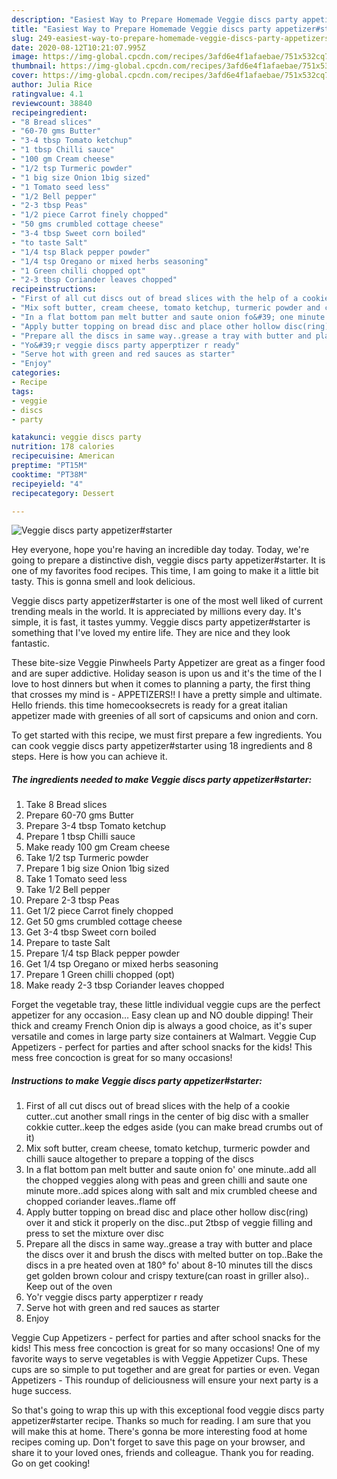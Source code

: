 ```yaml
---
description: "Easiest Way to Prepare Homemade Veggie discs party appetizer#starter"
title: "Easiest Way to Prepare Homemade Veggie discs party appetizer#starter"
slug: 249-easiest-way-to-prepare-homemade-veggie-discs-party-appetizerstarter
date: 2020-08-12T10:21:07.995Z
image: https://img-global.cpcdn.com/recipes/3afd6e4f1afaebae/751x532cq70/veggie-discs-party-appetizerstarter-recipe-main-photo.jpg
thumbnail: https://img-global.cpcdn.com/recipes/3afd6e4f1afaebae/751x532cq70/veggie-discs-party-appetizerstarter-recipe-main-photo.jpg
cover: https://img-global.cpcdn.com/recipes/3afd6e4f1afaebae/751x532cq70/veggie-discs-party-appetizerstarter-recipe-main-photo.jpg
author: Julia Rice
ratingvalue: 4.1
reviewcount: 38840
recipeingredient:
- "8 Bread slices"
- "60-70 gms Butter"
- "3-4 tbsp Tomato ketchup"
- "1 tbsp Chilli sauce"
- "100 gm Cream cheese"
- "1/2 tsp Turmeric powder"
- "1 big size Onion 1big sized"
- "1 Tomato seed less"
- "1/2 Bell pepper"
- "2-3 tbsp Peas"
- "1/2 piece Carrot finely chopped"
- "50 gms crumbled cottage cheese"
- "3-4 tbsp Sweet corn boiled"
- "to taste Salt"
- "1/4 tsp Black pepper powder"
- "1/4 tsp Oregano or mixed herbs seasoning"
- "1 Green chilli chopped opt"
- "2-3 tbsp Coriander leaves chopped"
recipeinstructions:
- "First of all cut discs out of bread slices with the help of a cookie cutter..cut another small rings in the center of big disc with a smaller cokkie cutter..keep the edges aside (you can make bread crumbs out of it)"
- "Mix soft butter, cream cheese, tomato ketchup, turmeric powder and chilli sauce altogether to prepare a topping of the discs"
- "In a flat bottom pan melt butter and saute onion fo&#39; one minute..add all the chopped veggies along with peas and green chilli and saute one minute more..add spices along with salt and mix crumbled cheese and chopped coriander leaves..flame off"
- "Apply butter topping on bread disc and place other hollow disc(ring) over it and stick it properly on the disc..put 2tbsp of veggie filling and press to set the mixture over disc"
- "Prepare all the discs in same way..grease a tray with butter and place the discs over it and brush the discs with melted butter on top..Bake the discs in a pre heated oven at 180° fo&#39; about 8-10 minutes till the discs get golden brown colour and crispy texture(can roast in griller also).. Keep out of the oven"
- "Yo&#39;r veggie discs party apperptizer r ready"
- "Serve hot with green and red sauces as starter"
- "Enjoy"
categories:
- Recipe
tags:
- veggie
- discs
- party

katakunci: veggie discs party 
nutrition: 178 calories
recipecuisine: American
preptime: "PT15M"
cooktime: "PT38M"
recipeyield: "4"
recipecategory: Dessert

---
```



![Veggie discs party appetizer#starter](https://img-global.cpcdn.com/recipes/3afd6e4f1afaebae/751x532cq70/veggie-discs-party-appetizerstarter-recipe-main-photo.jpg)

Hey everyone, hope you're having an incredible day today. Today, we're going to prepare a distinctive dish, veggie discs party appetizer#starter. It is one of my favorites food recipes. This time, I am going to make it a little bit tasty. This is gonna smell and look delicious.

Veggie discs party appetizer#starter is one of the most well liked of current trending meals in the world. It is appreciated by millions every day. It's simple, it is fast, it tastes yummy. Veggie discs party appetizer#starter is something that I've loved my entire life. They are nice and they look fantastic.

These bite-size Veggie Pinwheels Party Appetizer are great as a finger food and are super addictive. Holiday season is upon us and it&#39;s the time of the I love to host dinners but when it comes to planning a party, the first thing that crosses my mind is - APPETIZERS!! I have a pretty simple and ultimate. Hello friends. this time homecooksecrets is ready for a great italian appetizer made with greenies of all sort of capsicums and onion and corn.


To get started with this recipe, we must first prepare a few ingredients. You can cook veggie discs party appetizer#starter using 18 ingredients and 8 steps. Here is how you can achieve it.

<!--inarticleads1-->

##### The ingredients needed to make Veggie discs party appetizer#starter:

1. Take 8 Bread slices
1. Prepare 60-70 gms Butter
1. Prepare 3-4 tbsp Tomato ketchup
1. Prepare 1 tbsp Chilli sauce
1. Make ready 100 gm Cream cheese
1. Take 1/2 tsp Turmeric powder
1. Prepare 1 big size Onion 1big sized
1. Take 1 Tomato seed less
1. Take 1/2 Bell pepper
1. Prepare 2-3 tbsp Peas
1. Get 1/2 piece Carrot finely chopped
1. Get 50 gms crumbled cottage cheese
1. Get 3-4 tbsp Sweet corn boiled
1. Prepare to taste Salt
1. Prepare 1/4 tsp Black pepper powder
1. Get 1/4 tsp Oregano or mixed herbs seasoning
1. Prepare 1 Green chilli chopped (opt)
1. Make ready 2-3 tbsp Coriander leaves chopped


Forget the vegetable tray, these little individual veggie cups are the perfect appetizer for any occasion… Easy clean up and NO double dipping! Their thick and creamy French Onion dip is always a good choice, as it&#39;s super versatile and comes in large party size containers at Walmart. Veggie Cup Appetizers - perfect for parties and after school snacks for the kids! This mess free concoction is great for so many occasions! 

<!--inarticleads2-->

##### Instructions to make Veggie discs party appetizer#starter:

1. First of all cut discs out of bread slices with the help of a cookie cutter..cut another small rings in the center of big disc with a smaller cokkie cutter..keep the edges aside (you can make bread crumbs out of it)
1. Mix soft butter, cream cheese, tomato ketchup, turmeric powder and chilli sauce altogether to prepare a topping of the discs
1. In a flat bottom pan melt butter and saute onion fo&#39; one minute..add all the chopped veggies along with peas and green chilli and saute one minute more..add spices along with salt and mix crumbled cheese and chopped coriander leaves..flame off
1. Apply butter topping on bread disc and place other hollow disc(ring) over it and stick it properly on the disc..put 2tbsp of veggie filling and press to set the mixture over disc
1. Prepare all the discs in same way..grease a tray with butter and place the discs over it and brush the discs with melted butter on top..Bake the discs in a pre heated oven at 180° fo&#39; about 8-10 minutes till the discs get golden brown colour and crispy texture(can roast in griller also).. Keep out of the oven
1. Yo&#39;r veggie discs party apperptizer r ready
1. Serve hot with green and red sauces as starter
1. Enjoy


Veggie Cup Appetizers - perfect for parties and after school snacks for the kids! This mess free concoction is great for so many occasions! One of my favorite ways to serve vegetables is with Veggie Appetizer Cups. These cups are so simple to put together and are great for parties or even. Vegan Appetizers - This roundup of deliciousness will ensure your next party is a huge success. 

So that's going to wrap this up with this exceptional food veggie discs party appetizer#starter recipe. Thanks so much for reading. I am sure that you will make this at home. There's gonna be more interesting food at home recipes coming up. Don't forget to save this page on your browser, and share it to your loved ones, friends and colleague. Thank you for reading. Go on get cooking!

